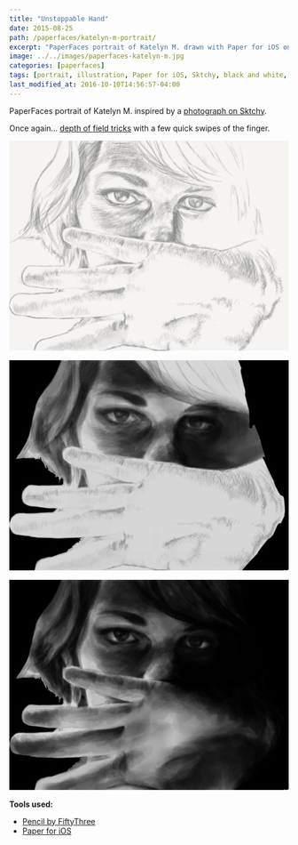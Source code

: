 ```yaml
---
title: "Unstoppable Hand"
date: 2015-08-25
path: /paperfaces/katelyn-m-portrait/
excerpt: "PaperFaces portrait of Katelyn M. drawn with Paper for iOS on an iPad."
image: ../../images/paperfaces-katelyn-m.jpg
categories: [paperfaces]
tags: [portrait, illustration, Paper for iOS, Sktchy, black and white, bokeh]
last_modified_at: 2016-10-10T14:56:57-04:00
---
```


PaperFaces portrait of Katelyn M. inspired by a [photograph on Sktchy](https://sktchy.com/0STT5).

Once again... [depth of field tricks](https://mix.fiftythree.com/11098-Michael-Rose/4593845) with a few quick swipes of the finger.

![Work in process screenshot](../../images/paperfaces-katelyn-m-process-1-lg.jpg)

![Work in process screenshot](../../images/paperfaces-katelyn-m-process-2-lg.jpg)

![Work in process screenshot](../../images/paperfaces-katelyn-m-process-3-lg.jpg)

**Tools used:**

- [Pencil by FiftyThree](https://www.amazon.com/FiftyThree-Digital-Stylus-Pencil-iPhone/dp/B01JJBUYR4/ref=as_li_ss_tl?keywords=pencil+53&qid=1550586265&s=gateway&sr=8-3&linkCode=ll1&tag=mademist-20&linkId=0134793cb840affff60f2e45a7f64678&language=en_US)
- [Paper for iOS](https://paper.bywetransfer.com/)
